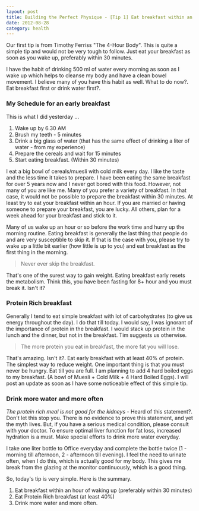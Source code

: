 ```yaml
---
layout: post
title: Building the Perfect Physique - [Tip 1] Eat breakfast within an hour of waking up
date: 2012-08-28
category: health
---
```


Our first tip is from Timothy Ferriss "The 4-Hour Body". This is quite a simple tip and would not be very tough to follow. Just eat your breakfast as soon as you wake up, preferably within 30 minutes.

I have the habit of drinking 500 ml of water every morning as soon as I wake up which helps to cleanse my body and have a clean bowel movement. I believe many of you have this habit as well. What to do now?. Eat breakfast first or drink water first?.
  
### My Schedule for an early breakfast
  
This is what I did yesterday ...  
  
1. Wake up by 6.30 AM  
2. Brush my teeth - 5 minutes  
3. Drink a big glass of water (that has the same effect of drinking a liter of water - from my experience)  
4. Prepare the cereals and wait for 15 minutes  
5. Start eating breakfast. (Within 30 minutes)  
  
I eat a big bowl of cereals/muesli with cold milk every day.  I like the taste and the less time it takes to prepare. I have been eating the same breakfast for over 5 years now and I never got bored with this food. However, not many of you are like me. Many of you prefer a variety of breakfast. In that case, it would not be possible to prepare the breakfast within 30 minutes. At least try to eat your breakfast within an hour. If you are married or having someone to prepare your breakfast, you are lucky. All others, plan for a week ahead for your breakfast and stick to it.  
  
Many of us wake up an hour or so before the work time and hurry up the morning routine. Eating breakfast is generally the last thing that people do and are very susceptible to skip it. If that is the case with you, please try to wake up a little bit earlier (how little is up to you) and eat breakfast as the first thing in the morning.  
  
> Never ever skip the breakfast.  
  
That's one of the surest way to gain weight. Eating breakfast early resets the metabolism. Think this, you have been fasting for 8+ hour and you must break it. Isn't it?  
  
### Protein Rich breakfast
  
Generally I tend to eat simple breakfast with lot of carbohydrates (to give us energy throughout the day). I do that till today. I would say, I was ignorant of the importance of protein in the breakfast. I would stack up protein in the lunch and the dinner, but not in the breakfast. Tim suggests us otherwise.  
  
> The more protein you eat in breakfast, the more fat you will lose.  
  
That's amazing. Isn't it?. Eat early breakfast with at least 40% of protein. The simplest way to reduce weight. One important thing is that you must never be hungry. Eat till you are full. I am planning to add 4 hard boiled eggs to my breakfast. (A bowl of Muesli + Cold Milk + 4 Hard Boiled Eggs). I will post an update as soon as I have some noticeable effect of this simple tip.  
  
### Drink more water and more often
  
*The protein rich meal is not good for the kidneys* - Heard of this statement?. Don't let this stop you. There is no evidence to prove this statement, and yet the myth lives. But, if you have a serious medical condition, please consult with your doctor. To ensure optimal liver function for fat loss, increased hydration is a must. Make special efforts to drink more water everyday.  
  
I take one liter bottle to Office everyday and complete the bottle twice (1 - morning till afternoon, 2 - afternoon till evening). I feel the need to urinate often, when I do this, which is actually good for my body. This gives me break from the glazing at the monitor continuously, which is a good thing.  
  
So, today's tip is very simple. Here is the summary.  
  
1. Eat breakfast within an hour of waking up (preferably within 30 minutes)  
2. Eat Protein Rich breakfast (at least 40%)  
3. Drink more water and more often.  
  

